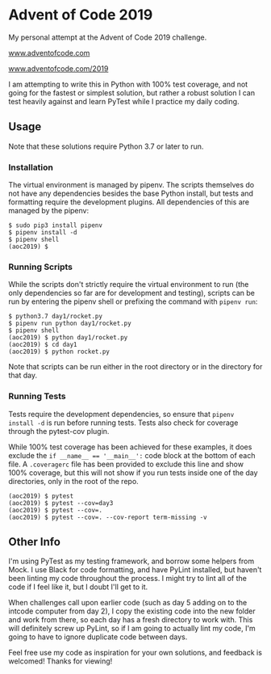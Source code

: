 # Advent of Code 2019

My personal attempt at the Advent of Code 2019 challenge.

www.adventofcode.com

www.adventofcode.com/2019

I am attempting to write this in Python with 100% test coverage, and not going for the fastest or simplest solution, but rather a robust solution I can test heavily against and learn PyTest while I practice my daily coding.

## Usage

Note that these solutions require Python 3.7 or later to run.

### Installation

The virtual environment is managed by pipenv. The scripts themselves do not have any dependencies besides the base Python install, but tests and formatting require the development plugins. All dependencies of this are managed by the pipenv:

```
$ sudo pip3 install pipenv
$ pipenv install -d
$ pipenv shell
(aoc2019) $
```

### Running Scripts

While the scripts don't strictly require the virtual environment to run (the only dependencies so far are for development and testing), scripts can be run by entering the pipenv shell or prefixing the command with `pipenv run`:

```
$ python3.7 day1/rocket.py
$ pipenv run python day1/rocket.py
$ pipenv shell
(aoc2019) $ python day1/rocket.py
(aoc2019) $ cd day1
(aoc2019) $ python rocket.py
```

Note that scripts can be run either in the root directory or in the directory for that day.

### Running Tests

Tests require the development dependencies, so ensure that `pipenv install -d` is run before running tests. Tests also check for coverage through the pytest-cov plugin.

While 100% test coverage has been achieved for these examples, it does exclude the `if __name__ == '__main__':` code block at the bottom of each file. A `.coveragerc` file has been provided to exclude this line and show 100% coverage, but this will not show if you run tests inside one of the day directories, only in the root of the repo.

```
(aoc2019) $ pytest
(aoc2019) $ pytest --cov=day3
(aoc2019) $ pytest --cov=.
(aoc2019) $ pytest --cov=. --cov-report term-missing -v
```

## Other Info

I'm using PyTest as my testing framework, and borrow some helpers from Mock. I use Black for code formatting, and have PyLint installed, but haven't been linting my code throughout the process. I might try to lint all of the code if I feel like it, but I doubt I'll get to it.

When challenges call upon earlier code (such as day 5 adding on to the intcode computer from day 2), I copy the existing code into the new folder and work from there, so each day has a fresh directory to work with. This will definitely screw up PyLint, so if I am going to actually lint my code, I'm going to have to ignore duplicate code between days.

Feel free use my code as inspiration for your own solutions, and feedback is welcomed! Thanks for viewing!
